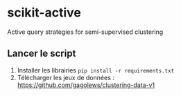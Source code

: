 # scikit-active
Active query strategies for semi-supervised clustering

## Lancer le script

1. Installer les librairies `pip install -r requirements.txt`
2. Télécharger les jeux de données : https://github.com/gagolews/clustering-data-v1
